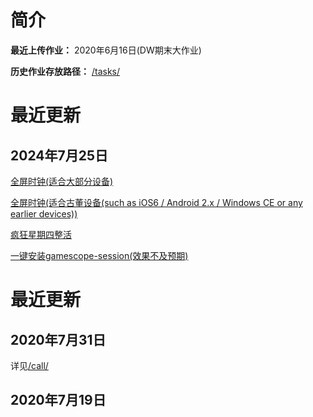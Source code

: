 # 简介  


**最近上传作业：** 2020年6月16日(DW期末大作业)  

**历史作业存放路径：** [/tasks/](https://github.com/Apiclo/Apiclo.github.io/tree/master/tasks)  


# 最近更新  
## 2024年7月25日  
[全屏时钟(适合大部分设备)](https://apiclo.github.io/FullscreenTime.html)  

[全屏时钟(适合古董设备(such as iOS6 / Android 2.x / Windows CE or any earlier devices))](https://apiclo.github.io/time_small_sc.html)  

[疯狂星期四整活](https://apiclo.github.io/html/wedding/index.html)  

[一键安装gamescope-session(效果不及预期)](https://github.com/Apiclo/Apiclo.github.io/blob/master/shells/gamescope.sh)  



# 最近更新  
## 2020年7月31日  
详见[/call/](https://github.com/Apiclo/Apiclo.github.io/tree/master/call)
## 2020年7月19日  
